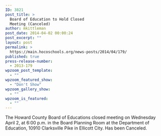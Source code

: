 ```yaml
---
ID: 3821
post_title: >
  Board of Education to Hold Closed
  Meeting (Canceled)
author: mkittleman
post_date: 2014-04-02 00:00:24
post_excerpt: ""
layout: post
permalink: >
  https://main.hocoschools.org/news-posts/2014/04/179/
published: true
press-release-number:
  - 2013-179
wpzoom_post_template:
  - ""
wpzoom_featured_show:
  - "Don't Show"
wpzoom_gallery_show:
  - ""
wpzoom_is_featured:
  - ""
---
```

The Howard County Board of Educations closed meeting on Wednesday April 2, at 6:00 p.m. in the Board Planning Room at the Department of Education, 10910 Clarksville Pike in Ellicott City. Has been Canceled.